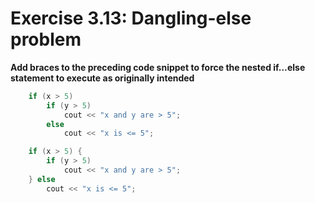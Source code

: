 # Exercise 3.13: Dangling-else problem

**Add braces to the preceding code snippet to force the nested if…else statement to execute as originally intended**

```cpp
    if (x > 5)
        if (y > 5) 
            cout << "x and y are > 5";
        else 
            cout << "x is <= 5";

```
```cpp
    if (x > 5) {
        if (y > 5) 
            cout << "x and y are > 5";
    } else 
        cout << "x is <= 5";

```